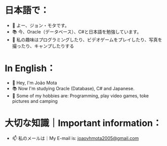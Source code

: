 # 日本語で：
- 👋 よー、ジョン・モタです。
- 📚 今、Oracle（データベース）、C#と日本語を勉強しています。
- 🎱 私の趣味はプログラミングしたり、ビデオゲームをプレイしたり、写真を撮ったり、キャンプしたりする

# In English：
- 👋 Hey, I'm João Mota
- 📚 Now I'm studying Oracle (Database), C# and Japanese.
- 🎱 Some of my hobbies are: Programming, play video games, toke pictures and camping

# 大切な知識｜Important information：
- 📫 私のメールは｜My E-mail is: joaovhmota2005@gmail.com
